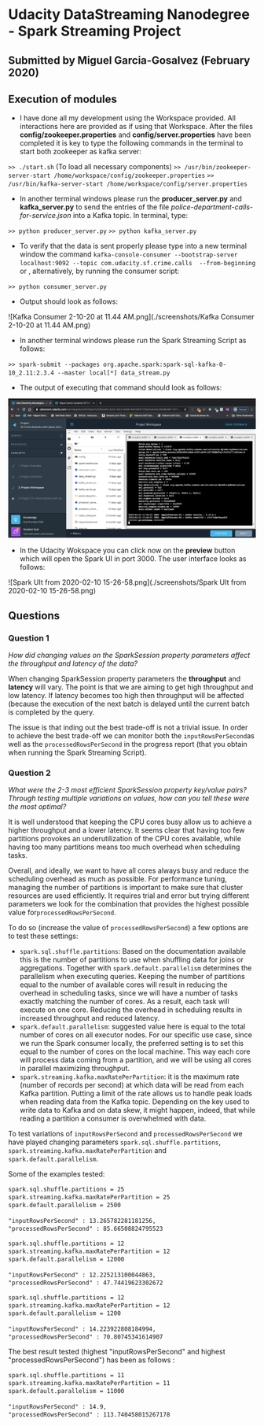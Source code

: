 # Udacity DataStreaming Nanodegree - Spark Streaming Project
## Submitted by Miguel Garcia-Gosalvez (February 2020)
## Execution of modules
- I have done all my development using the Workspace provided. All interactions here are provided as if using that Workspace. After the files **config/zookeeper.properties** and **config/server.properties** have been completed it is key to type the following commands in the terminal to start both zookeeper as kafka server:

`>> ./start.sh` (To load all necessary components)
`>> /usr/bin/zookeeper-server-start /home/workspace/config/zookeeper.properties`
`>> /usr/bin/kafka-server-start /home/workspace/config/server.properties`

- In another terminal windows please run the **producer_server.py** and **kafka_server.py** to send the entries of the file *police-department-calls-for-service.json* into a Kafka topic. In terminal, type:

`>> python producer_server.py`
`>> python kafka_server.py`

- To verify that the data is sent properly please type into a new terminal window the command `kafka-console-consumer --bootstrap-server localhost:9092 --topic com.udacity.sf.crime.calls  --from-beginning` or , alternatively, by running the consumer script:

`>> python consumer_server.py`

- Output should look as follows:


![Kafka Consumer 2-10-20 at 11.44 AM.png](./screenshots/Kafka Consumer 2-10-20 at 11.44 AM.png)


- In another terminal windows please run the Spark Streaming Script as follows:

`>> spark-submit --packages org.apache.spark:spark-sql-kafka-0-10_2.11:2.3.4 --master local[*] data_stream.py` 

- The output of executing that command should look as follows:

![Spark Submit Output from 2020-02-10.png](screenshots/Spark_Submit_Output.png)


- In the Udacity Wokspace you can click now on the **preview** button which will open the Spark UI in port 3000. The user interface looks as follows:


![Spark UIt from 2020-02-10 15-26-58.png](./screenshots/Spark UIt from 2020-02-10 15-26-58.png)



## Questions
### Question 1
*How did changing values on the SparkSession property parameters affect the throughput and latency of the data?*

When changing SparkSession property parameters the **throughput** and **latency** will vary. The point is that we are aiming to get high throughput and low latency. If latency becomes too high then throughput will be affected (because the execution of the next batch is delayed until the current batch is completed by the query.

The issue is that inding out the best trade-off is not a trivial issue. In order to achieve the best trade-off we can monitor both the `inputRowsPerSecond`as well as the `processedRowsPerSecond` in the progress report (that you obtain when running the Spark Streaming Script).
    
### Question 2
*What were the 2-3 most efficient SparkSession property key/value pairs? Through testing multiple variations on values, how can you tell these were the most optimal?*

It is well understood that keeping the CPU cores busy allow us to achieve a higher throughput and a lower latency. It seems clear that having too few partitions provokes an  underutilization of the CPU cores available, while having too many partitions means  too much overhead when scheduling tasks. 

Overall, and ideally, we want to have all cores always busy and reduce the scheduling overhead as much as possible. For  performance tuning, managing the number of partitions is important to make sure that cluster resources are used efficiently. It requires trial and error but trying different parameters we look for the combination that provides the highest possible value for`processedRowsPerSecond`.

  To do so (increase the value of `processedRowsPerSecond`) a few options are to test these settings:

   * `spark.sql.shuffle.partitions`: Based on the documentation available this is the number of partitions to use when shuffling data for joins or aggregations. Together with `spark.default.parallelism` determines the parallelism when executing queries. Keeping the number of partitions equal to the number of available cores will result in reducing the overhead in scheduling tasks, since we will have a number of tasks exactly matching the number of cores. As a result, each task will execute on one core. Reducing the overhead in scheduling results in increased throughput and reduced latency.
   * `spark.default.parallelism`: suggested value here is equal to the total number of cores on all executor nodes. For our specific use case, since we run the Spark consumer locally, the preferred setting is to set this equal to the number of cores on the local machine. This way each core will process data coming from a partition, and we will be using all cores in parallel maximizing throughput.
   * `spark.streaming.kafka.maxRatePerPartition`: it is the maximum rate (number of records per second) at which data will be read from each Kafka partition. Putting a limit of the rate allows us to handle peak loads when reading data from the Kafka topic. Depending on the key used to write data to Kafka and on data skew, it might happen, indeed, that while reading a partition a consumer is overwhelmed with data.

To test variations of `inputRowsPerSecond` and `processedRowsPerSecond` we have played changing parameters `spark.sql.shuffle.partitions`,  `spark.streaming.kafka.maxRatePerPartition` and `spark.default.parallelism`.

Some of the examples tested:

```
spark.sql.shuffle.partitions = 25
spark.streaming.kafka.maxRatePerPartition = 25
spark.default.parallelism = 2500

"inputRowsPerSecond" : 13.265782281181256,
"processedRowsPerSecond" : 85.66508824795523
```

```
spark.sql.shuffle.partitions = 12
spark.streaming.kafka.maxRatePerPartition = 12
spark.default.parallelism = 12000
 
"inputRowsPerSecond" : 12.225213100044863,
"processedRowsPerSecond" : 47.74419623302672
```

```
spark.sql.shuffle.partitions = 12
spark.streaming.kafka.maxRatePerPartition = 12
spark.default.parallelism = 1200

"inputRowsPerSecond" : 14.223922808184994,
"processedRowsPerSecond" : 70.80745341614907
```

The best result tested (highest "inputRowsPerSecond" and highest "processedRowsPerSecond") has been as follows :

```
spark.sql.shuffle.partitions = 11
spark.streaming.kafka.maxRatePerPartition = 11
spark.default.parallelism = 11000

"inputRowsPerSecond" : 14.9,
"processedRowsPerSecond" : 113.740458015267178
```
